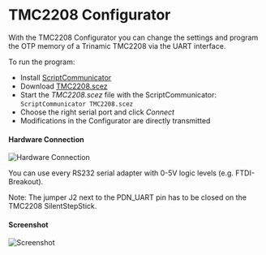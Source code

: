 # TMC2208 Configurator

With the TMC2208 Configurator you can change the settings and program the OTP memory of a Trinamic TMC2208 via the UART interface.

To run the program:
* Install [ScriptCommunicator](https://sourceforge.net/projects/scriptcommunicator/)
* Download [TMC2208.scez](https://github.com/watterott/SilentStepStick/raw/master/software/ScriptCommunicator/TMC2208.scez)
* Start the *TMC2208.scez* file with the ScriptCommunicator: ```ScriptCommunicator TMC2208.scez```
* Choose the right serial port and click *Connect*
* Modifications in the Configurator are directly transmitted


#### Hardware Connection

![Hardware Connection](https://github.com/watterott/SilentStepStick/raw/master/software/ScriptCommunicator/hw_connection.png)

You can use every RS232 serial adapter with 0-5V logic levels (e.g. FTDI-Breakout).

Note: The jumper J2 next to the PDN_UART pin has to be closed on the TMC2208 SilentStepStick.

#### Screenshot

![Screenshot](https://github.com/watterott/SilentStepStick/raw/master/software/ScriptCommunicator/screenshot.png)
